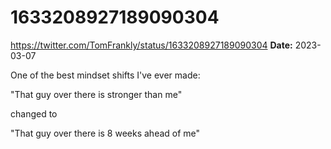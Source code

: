 # 1633208927189090304
https://twitter.com/TomFrankly/status/1633208927189090304
**Date:** 2023-03-07

One of the best mindset shifts I've ever made:

"That guy over there is stronger than me"

changed to

"That guy over there is 8 weeks ahead of me"
